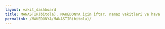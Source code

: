 ```yaml
---
layout: vakit_dashboard
title: MANASTIR(bitola), MAKEDONYA için iftar, namaz vakitleri ve hava durumu - ilçe/eyalet seç
permalink: /MAKEDONYA/MANASTIR(bitola)/
---
```


<script type="text/javascript">
  var GLOBAL_COUNTRY = 'MAKEDONYA';
  var GLOBAL_CITY = 'MANASTIR(bitola)';
  var GLOBAL_STATE = '';
  var lat = 72;
  var lon = 21;
</script>
